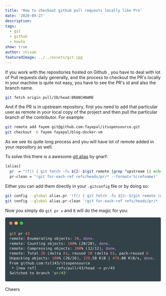 ```yaml
---
title: 'How to checkout github pull requests locally like Pro'
date: '2020-09-27'
description:
tags:
  - git
  - github
  - howto
show: true
author: shivam
featuredImage: ../../assets/git.jpg
---
```


If you work with the repositories hosted on Github , you have to deal with lot of Pull requests daily generally, and the process to checkout the PR's locally in your machine is quite not easy, you have to see the PR's id and also the branch name.

```bash
git fetch origin pull/ID/head:BRANCHNAME
```

And if the PR is in upstream repository, first you need to add that particular user as remote in your local copy of the project and then pull the particular branch of the contributor. For example

```bash
git remote add fayem git@github.com:fayepal/itsopensource.git
git checkout -b fayem fayepal/blog-docker-vm
```

As we see its quite long process and you will have lot of remote added in your repository as well.

To solve this there is a awesome [git alias](https://gist.github.com/gnarf/5406589) by gnarf:

```bash
[alias]
  pr  = "!f() { git fetch -fu ${2:-$(git remote |grep ^upstream || echo origin)} refs/pull/$1/head:pr/$1 && git checkout pr/$1; }; f"
  pr-clean = "!git for-each-ref refs/heads/pr/* --format='%(refname)' | while read ref ; do branch=${ref#refs/heads/} ; git branch -D $branch ; done"
```


Either you can add them directly in your `.gitconfig` file or by doing so:


```bash
git config --global alias.pr '!f() { git fetch -fu ${2:-$(git remote |grep ^upstream || echo origin)} refs/pull/$1/head:pr/$1 && git checkout pr/$1; }; f'
git config --global alias.pr-clean '!git for-each-ref refs/heads/pr/* --format="%(refname)" | while read ref ; do branch=${ref#refs/heads/} ; git branch -D $branch ; done'
```

Now you simply do `git pr x` and it will do the magic for you:

![](./1.jpg)

Cheers

